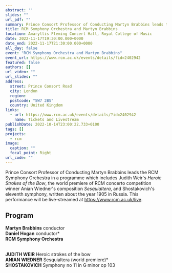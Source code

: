 ```yaml
---
abstract: ''
slides: ""
url_pdf: ""
summary: Prince Consort Professor of Conducting Martyn Brabbins leads the RCM Symphony Orchestra in a programme featuring works by Weir, Shostakovich, and an RCM composition student.
title: RCM Symphony Orchestra and Martyn Brabbins
location: Amaryllis Fleming Concert Hall, Royal College of Music
date: 2022-11-17T19:30:00.000+0000
date_end: 2022-11-17T21:30:00.000+0000
all_day: false
event: "RCM Symphony Orchestra and Martyn Brabbins"
event_url: https://www.rcm.ac.uk/events/details/?id=2402942
featured: false
authors: []
url_video: ""
url_slides: ""
address:
  street: Prince Consort Road
  city: London
  region: 
  postcode: "SW7 2BS"
  country: United Kingdom
links:
  - url: https://www.rcm.ac.uk/events/details/?id=2402942
    name: Tickets and Livestream
publishDate: 2022-10-14T23:00:22.733+0100
tags: []
projects:
  - rcm
image:
  caption: ""
  focal_point: Right
url_code: ""
---
```

Prince Consort Professor of Conducting Martyn Brabbins leads the RCM Symphony Orchestra in a programme which includes Judith Weir's *Heroic Strokes of the Bow*, the world premiere of RCM concerto competition winner Anian Wiedner's composition *Sesquialtera*, and Shostakovich's eleventh symphony, written about the year 1905 in Russia. This performance will be live-streamed at https://www.rcm.ac.uk/live.

## Program
**Martyn Brabbins** conductor <br>
**Daniel Hogan** conductor* <br>
**RCM Symphony Orchestra** <br> <br>

**JUDITH WEIR** Heroic strokes of the bow <br>
**ANIAN WIEDNER** Sesquialtera (world premiere)* <br>
**SHOSTAKOVICH** Symphony no 11 in G minor op 103
